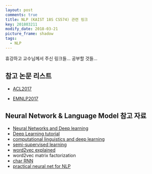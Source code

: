 ```yaml
---
layout: post
comments: true
title: NLP (KAIST 18S CS574) 관련 링크
key: 201803211
modify_date: 2018-03-21
picture_frame: shadow
tags:
  - NLP
---
```


휴강하고 교수님께서 주신 링크들... 공부할 것들...

<!--more-->

## 참고 논문 리스트

- [ACL2017](https://acl2017.wordpress.com/2017/04/05/accepted-papers-and-demonstrations/)

- [EMNLP2017](http://emnlp2017.net/accepted-papers.html)


## Neural Network & Language Model 참고 자료

- [Neural Networks and Deep learning](http://neuralnetworksanddeeplearning.com/index.html)
- [Deep Learning tutorial](http://ufldl.stanford.edu/tutorial/)
- [computational linguistics and deep learning](https://www.mitpressjournals.org/doi/pdf/10.1162/COLI_a_0023)
- [semi-supervised learning](http://www.aclweb.org/anthology/P/P10/P10-1040.pdf)
- [word2vec explained](https://www.cs.bgu.ac.il/~yoavg/publications/negative-sampling.pdf)
- word2vec matrix factorization
- [char RNN](http://karpathy.github.io/2015/05/21/rnn-effectiveness/)
- [practical neural net for NLP](https://github.com/clab/dynet_tutorial_examples)
